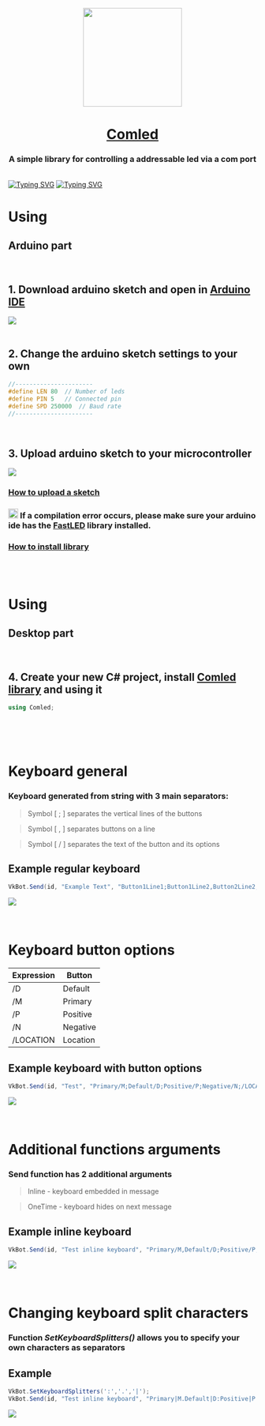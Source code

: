 <a href="https://github.com/yakcom/Vkontakte.Bot/releases/">
<p align="center"><img  width="200" src="https://github.com/yakcom/Comled/blob/master/.github/Led.png"/></p>
<h1 align="center">Comled</h1></a>
<h3 align="center">A simple library for controlling a addressable led via a com port</h3><br>
<a href="https://www.nuget.org/packages/Vkontakte.Bot"><img src="https://readme-typing-svg.herokuapp.com?font=Fira+Code&size=25&pause=100000&duration=3000&color=4392E7&center=true&vCenter=true&width=1000&lines=Download+NuGet+Release" alt="Typing SVG" /></a>
<a href="https://minhaskamal.github.io/DownGit/#/home?url=https://github.com/yakcom/Comled/blob/master/Arduino/Arduino.ino"><img src="https://readme-typing-svg.herokuapp.com?font=Fira+Code&size=25&pause=100000&duration=3000&color=00979c&center=true&vCenter=true&width=1000&lines=Download+Arduino+Sketch" alt="Typing SVG" /></a>

# Using
## Arduino part
<br><h2>1. Download arduino sketch and open in <a href="https://github.com/yakcom/Comled/blob/master/.github/ArduinoLoad.png">Arduino IDE</a></h2>
<a href="https://minhaskamal.github.io/DownGit/#/home?url=https://github.com/yakcom/Comled/blob/master/Arduino/Arduino.ino"><img src="https://github.com/yakcom/Comled/blob/master/.github/ArduinoLoad.png" /></a><br><br>
<h2>2. Сhange the arduino sketch settings to your own</h2>

```c++
//----------------------
#define LEN 80  // Number of leds
#define PIN 5   // Connected pin
#define SPD 250000  // Baud rate
//----------------------
```
<br><h2>3. Upload arduino sketch to your microcontroller </h2>
<img src="https://github.com/yakcom/Comled/blob/master/.github/Upload.png" />
<h3><a href="https://create.arduino.cc/projecthub/yeshvanth_muniraj/getting-started-with-arduino-bcb879">How to upload a sketch</a></h3>
<h3><img width="20" src="https://github.com/yakcom/Comled/blob/master/.github/Warning.png" /> If a compilation error occurs, please make sure your arduino ide has the <a href="https://github.com/FastLED/FastLED">FastLED</a> library installed.</h3>
<h3><a href="https://docs.arduino.cc/software/ide-v1/tutorials/installing-libraries">How to install library</a></h3><br><br>

# Using
## Desktop part
<br><h2>4. Create your new C# project, install <a href="">Comled library</a> and using it</h2>

```c#
using Comled;
```

    
<br><br><br>

# Keyboard general
### Keyboard generated from string with 3 main separators:
> Symbol [ ; ] separates the vertical lines of the buttons

> Symbol [ , ] separates buttons on a line

> Symbol [ / ] separates the text of the button and its options

## Example regular keyboard
```c#
VkBot.Send(id, "Example Text", "Button1Line1;Button1Line2,Button2Line2;Button1Line3,Button2Line3,Button3Line3");
```
<img src="https://github.com/yakcom/Vkontakte.Bot/blob/master/.github/Buttons.png"/><br><br><br>

# Keyboard button options

| Expression |  Button  |
| ---------- | -------- |
|     /D     | Default  |
|     /M     | Primary  |
|     /P     | Positive |
|     /N     | Negative |
|  /LOCATION | Location |

## Example keyboard with button options
```c#
VkBot.Send(id, "Test", "Primary/M;Default/D;Positive/P;Negative/N;/LOCATION");
```
<img src="https://github.com/yakcom/Vkontakte.Bot/blob/master/.github/Buttons2.png"/><br><br><br>

# Additional functions arguments
### Send function has 2 additional arguments
> Inline - keyboard embedded in message

> OneTime - keyboard hides on next message

## Example inline keyboard
```c#
VkBot.Send(id, "Test inline keyboard", "Primary/M,Default/D;Positive/P,Negative/N",true);
```
<img src="https://github.com/yakcom/Vkontakte.Bot/blob/master/.github/ButtonsInline.png"/><br><br><br>

# Changing keyboard split characters
### Function ***SetKeyboardSplitters()*** allows you to specify your own characters as separators
## Example
```c#
VkBot.SetKeyboardSplitters(':','.','|');
VkBot.Send(id, "Test inline keyboard", "Primary|M.Default|D:Positive|P.Negative|N");
```
<img src="https://github.com/yakcom/Vkontakte.Bot/blob/master/.github/Buttons3.png"/>
